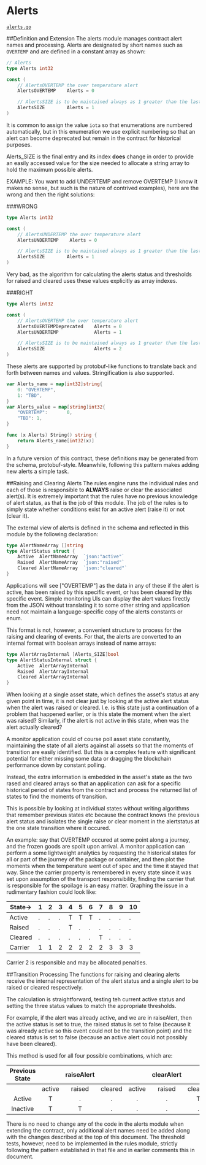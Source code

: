 # Alerts  
[`alerts.go`](../alerts.go "the contract alerts processing")

##Definition and Extension
The alerts module manages contract alert names and processing. Alerts are designated by short names such as `OVERTEMP` and are defined in a constant array as shown:

``` go
// Alerts
type Alerts int32

const (
    // AlertsOVERTEMP the over temperature alert 
    AlertsOVERTEMP    Alerts = 0

    // AlertsSIZE is to be maintained always as 1 greater than the last alert, giving a size  
	AlertsSIZE        Alerts = 1
)
```

It is common to assign the value `iota` so that enumerations are numbered automatically, but in this enumeration we use explicit numbering so that an alert can become deprecated but remain in the contract for historical purposes. 

Alerts_SIZE is the final entry and its index **does** change in order to provide an easily accessed value for the size needed to allocate a string array to hold the maximum possible alerts. 

EXAMPLE: You want to add UNDERTEMP and remove OVERTEMP (I know it makes no sense, but such is the nature of contrived examples), here are the wrong and then the right solutions:

###WRONG

``` go
type Alerts int32

const (
    // AlertsUNDERTEMP the over temperature alert 
    AlertsUNDERTEMP    Alerts = 0

    // AlertsSIZE is to be maintained always as 1 greater than the last alert, giving a size  
	AlertsSIZE        Alerts = 1
)
```

Very bad, as the algorithm for calculating the alerts status and thresholds for raised and cleared uses these values explicitly as array indexes.

###RIGHT

``` go
type Alerts int32

const (
    // AlertsOVERTEMP the over temperature alert 
    AlertsOVERTEMPDeprecated    Alerts = 0
    AlertsUNDERTEMP             Alerts = 1

    // AlertsSIZE is to be maintained always as 1 greater than the last alert, giving a size  
	AlertsSIZE                  Alerts = 2
)
```
These alerts are supported by protobuf-like functions to translate back and forth between names and values. Stringification is also supported.  

``` go
var Alerts_name = map[int32]string{
	0: "OVERTEMP",
	1: "TBD",
}
var Alerts_value = map[string]int32{
	"OVERTEMP":       0,
	"TBD": 1,
}

func (x Alerts) String() string {
	return Alerts_name[int32(x)]
}
```

In a future version of this contract, these definitions may be generated from the schema, protobuf-style. Meanwhile, following this pattern makes adding new alerts a simple task.

##Raising and Clearing Alerts
The rules engine runs the individual rules and each of those is responsible to **ALWAYS** raise or clear the associated alert(s). It is extremely important that the rules have no previous knowledge of alert status, as that is the job of this module. The job of the rules is to simply state whether conditions exist for an active alert (raise it) or not (clear it).

The external view of alerts is defined in the schema and reflected in this module by the following declaration:

``` go
type AlertNameArray []string
type AlertStatus struct {
    Active  AlertNameArray  `json:"active"`
    Raised  AlertNameArray  `json:"raised"`
    Cleared AlertNameArray  `json:"cleared"`
}
```

Applications will see \["OVERTEMP"\] as the data in any of these if the alert is active, has been raised by this specific event, or has been cleared by this specific event. Simple monitoring UIs can display the alert values firectly from the JSON without translating it to some other string and application need not maintain a language-specific copy of the alerts constants or enum. 

This format is not, however, a convenient structure to process for the raising and clearing of events. For that, the alerts are converted to an internal format with boolean arrays instead of name arrays:

``` go
type AlertArrayInternal [Alerts_SIZE]bool
type AlertStatusInternal struct {
    Active  AlertArrayInternal
    Raised  AlertArrayInternal
    Cleared AlertArrayInternal
}
```

When looking at a single asset state, which defines the asset's status at any given point in time, it is not clear just by looking at the active alert status when the alert was raised or cleared. I.e. is this state just a continuation of a problem that happened earlier, or is this state the moment when the alert was raised? Similarly, if the alert is not active in this state, when was the alert actually cleared?

A monitor application could of course poll asset state constantly, maintaining the state of all alerts against all assets so that the moments of transition are easily identified. But this is a complex feature with significant potential for either missing some data or dragging the blockchain performance down by constant polling.

Instead, the extra information is embedded in the asset's state as the two rased and cleared arrays so that an application can ask for a specific historical period of states from the contract and process the returned list of states to find the moments of transition. 

This is possible by looking at individual states without writing algorithms that remember previous states etc because the contract knows the previous alert status and isolates the single raise or clear moment in the alertstatus at the one state transition where it occured.

An example: say that OVERTEMP occured at some point along a journey, and the frozen goods are spoilt upon arrival. A monitor application can perform a some lightweight analytics by requesting the historical states for all or part of the journey of the package or container, and then plot the moments when the temperature went out of spec and the time it stayed that way. Since the carrier property is remembered in every state since it was set upon assumption of the transport responsibility, finding the carrier that is responsible for the spoilage is an easy matter. Graphing the issue in a rudimentary fashion could look like:

|State->|1|2|3|4|5|6|7|8|9|10|
|-------|---|---|---|---|---|---|---|---|---|---|
|Active|.|.|.|T|T|T|.|.|.|.|
|Raised|.|.|.|T|.|.|.|.|.|.|
|Cleared|.|.|.|.|.|.|T|.|.|.|
|Carrier|1|1|2|2|2|2|2|3|3|3|

Carrier 2 is responsible and may be allocated penalties.

##Transition Processing
The functions for raising and clearing alerts receive the internal representation of the alert status and a single alert to be raised or cleared respectively. 

The calculation is straightforward, testing teh current active status and setting the three status values to match the appropriate thresholds.

For example, if the alert was already active, and we are in raiseAlert, then the active status is set to true, the raised status is set to false (because it was already active so this event could not be the transition point) and the cleared status is set to false (because an active alert could not possibly have been cleared).

This method is used for all four possible combinations, which are:

|Previous State||raiseAlert|||clearAlert||
|:-------:|:---:|:---:|:---:|:---:|:---:|:---:|
||active|raised|cleared|active|raised|cleared|
|Active|T|.|.|.|.|T|
|Inactive|T|T|.|.|.|.|

There is no need to change any of the code in the alerts module when extending the contract, only additional alert names need be added along with the changes described at the top of this document. The threshold tests, however, need to be implemented in the rules module, strictly following the pattern established in that file and in earlier comments this in document.